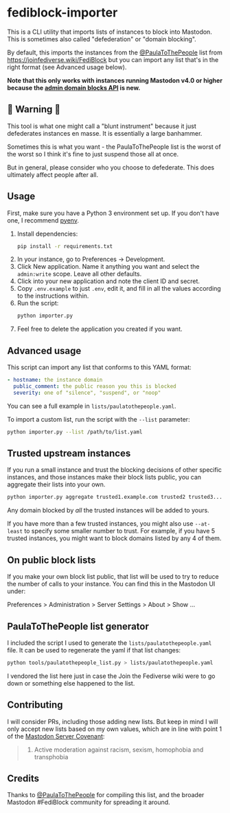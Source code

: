 # fediblock-importer
This is a CLI utility that imports lists of instances to block into Mastodon. This is sometimes also called "defederation" or "domain blocking".

By default, this imports the instances from the [@PaulaToThePeople](https://climatejustice.social/@PaulaToThePeople) list from https://joinfediverse.wiki/FediBlock but you can import any list that's in the right format (see Advanced usage below).

**Note that this only works with instances running Mastodon v4.0 or higher because the [admin domain blocks API](https://docs.joinmastodon.org/methods/admin/domain_blocks/) is new.**

## 🚨 Warning 🚨
This tool is what one might call a "blunt instrument" because it just defederates instances en masse. It is essentially a large banhammer.

Sometimes this is what you want - the PaulaToThePeople list is the worst of the worst so I think it's fine to just suspend those all at once.

But in general, please consider who you choose to defederate. This does ultimately affect people after all.

## Usage
First, make sure you have a Python 3 environment set up. If you don't have one, I recommend [pyenv](https://github.com/pyenv/pyenv).

1. Install dependencies:
    ```bash
    pip install -r requirements.txt
    ```
2. In your instance, go to Preferences -> Development.
3. Click New application. Name it anything you want and select the `admin:write` scope. Leave all other defaults.
4. Click into your new application and note the client ID and secret.
5. Copy `.env.example` to just `.env`, edit it, and fill in all the values according to the instructions within.
6. Run the script:
    ```bash
    python importer.py
    ```
7. Feel free to delete the application you created if you want.

## Advanced usage
This script can import any list that conforms to this YAML format:
```yaml
- hostname: the instance domain
  public_comment: the public reason you this is blocked
  severity: one of "silence", "suspend", or "noop"
```

You can see a full example in `lists/paulatothepeople.yaml`.

To import a custom list, run the script with the `--list` parameter:
```bash
python importer.py --list /path/to/list.yaml
```

## Trusted upstream instances

If you run a small instance and trust the blocking decisions of other specific instances, and those instances make their block lists public, you can aggregate their lists into your own.

```bash
python importer.py aggregate trusted1.example.com trusted2 trusted3...
```

Any domain blocked by *all* the trusted instances will be added to yours.

If you have more than a few trusted instances, you might also use `--at-least` to specify some smaller number to trust.
For example, if you have 5 trusted instances, you might want to block domains listed by any 4 of them.

## On public block lists

If you make your own block list public, that list will be used to try to reduce the number of calls to your instance.
You can find this in the Mastodon UI under:

Preferences > Administration > Server Settings > About > Show ...

## PaulaToThePeople list generator
I included the script I used to generate the `lists/paulatothepeople.yaml` file. It can be used to regenerate the yaml if that list changes:
```bash
python tools/paulatothepeople_list.py > lists/paulatothepeople.yaml
```

I vendored the list here just in case the Join the Fediverse wiki were to go down or something else happened to the list.

## Contributing
I will consider PRs, including those adding new lists. But keep in mind I will only accept new lists based on my own values, which are in line with point 1 of the [Mastodon Server Covenant](https://joinmastodon.org/covenant):

> 1. Active moderation against racism, sexism, homophobia and transphobia

## Credits
Thanks to [@PaulaToThePeople](https://climatejustice.social/@PaulaToThePeople) for compiling this list, and the broader Mastodon #FediBlock community for spreading it around.
